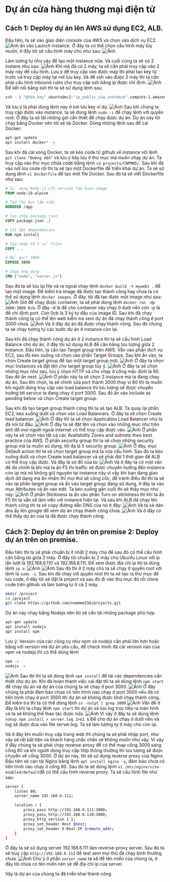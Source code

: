 # Dự án cửa hàng thương mại điện tử
## Cách 1: Deploy dự án lên AWS sử dụng EC2, ALB.
Đầu tiên, ta sẽ vào giao diện console của AWS và chọn vào dịch vụ EC2.
![Ảnh](https://github.com/nammmm156/projects/blob/master/assets/consoleec2.png?raw=true)
ấn vào Launch instance. Ở đây ta có thể chọn cấu hình máy tùy muốn, ở đây tôi sẽ cấu hình máy chủ như sau:
![Ảnh](https://github.com/nammmm156/projects/blob/master/assets/summary_instance.png?raw=true)


Làm tương tự như vậy để tạo một instance nữa. Và cuối cùng ta sẽ có 2 instane như sau:
![Ảnh](https://github.com/nammmm156/projects/blob/master/assets/checkinstance.png?raw=true)
Khi mà đã có 2 máy, ta sẽ cần phải truy cập vào 2 máy này để cấu hình. Lưu ý để truy cập vào được máy thì phải tạo key từ trước và truy cập máy tại nơi lưu key. Và để ssh vào được 2 máy thì ta cần phải cấu hình inbound rules cho truy cập ssh bằng ip được chỉ định.
![Ảnh](https://github.com/nammmm156/projects/blob/master/assets/inboundrule.png?raw=true)
Để kết nối bằng ssh thì ta sẽ sử dụng lệnh sau:
```bash
ssh - i "@tên_key" ubuntu@ec2-"ip_public_của_instance".compute-1.amazonaws.com
```
Và lưu ý là phải dùng lệnh này ở nơi lưu key ví dụ:
![Ảnh](https://github.com/nammmm156/projects/blob/master/assets/ssh.png?raw=true)
Sau khi chúng ta truy cập được vào instance, ta sẽ dùng lệnh ```sudo -i``` để chạy lệnh với quyền root. Ở đây ta sẽ tải những gói cần thiết để chạy được dự án. Dự án này tôi chạy bằng Docker nên tôi sẽ tải Docker. Dùng những lệnh sau để cài Docker:
```bash
apt-get update
apt install docker* -y
``` 
Sau khi đã cài xong Docker, ta sẽ kéo code từ github về instance với lệnh ```git clone "Đường dẫn"``` và lưu ý hãy lưu ở thư mục mà muốn chạy dự án. Ta truy cập vào thư mục chứa code bằng lệnh ```cd projects/CNPMN5/```. Sau khi đã vào nơi lưu code rồi thì ta sẽ tạo một Dockerfile để triển khai dự án. Ta sẽ sử dụng lệnh ```vi Dockerfile``` để tạo một file Docker. Sau đó ta sẽ viết Dockerfile như sau:
```dockerfile
# Sử dụng Node.js LTS version làm base image
FROM node:18-alpine

# Tạo thư mục làm việc
WORKDIR /app

# Sao chép package.json
COPY package.json ./

# Cài đặt dependencies
RUN npm install

# Sao chép tất cả files
COPY . .

# Mở port 3000
EXPOSE 3000

# Chạy ứng dụng
CMD ["node", "server.js"]
```
Sau đó ta sẽ lưu lại file và ra ngoài chạy lệnh ```docker build -t myweb1 .``` để tạo một image. Để kiểm tra image đã được tạo thành công hay chưa ta có thể sử dụng lệnh ```docker images```. Ở đây, tôi đã tạo được một image như sau:
![Ảnh](https://github.com/nammmm156/projects/blob/master/assets/checkimages.png?raw=true)
Giờ để chạy được container, ta sẽ phải dùng lệnh ```docker run -dp 3000:3000 0cb```. Ở đây -d là để cho container này chạy ở dưới nền còn -p là để chỉ định port. Còn 0cb là 3 ký tự đầu của image ID. Sau khi đã chạy thành công ta có thể lên web kiểm tra xem dự án đã chạy thành công ở port 3000 chưa.
![Ảnh](https://github.com/nammmm156/projects/blob/master/assets/testfirst.png?raw=true)
Và ở đây dự án đã được chạy thành công. Sau đó chúng ta sẽ chạy tương tự các bước dự án ở instance còn lại.

Sau khi đã chạy thành công dự án ở 2 instance thì ta sẽ cấu hình Load Balance cho dự án, ở đây tôi sử dụng ALB để cân bằng lưu lượng giữa 2 instance. Đầu tiên, ta cần tạo Target group trên AWS. Vẫn vào phần dịch vụ EC2, sau đó kéo xuống và chọn vào phần Target Groups. Sau khi ấn vào, ta chọn Create target group để tạo một target group mới.
![Ảnh](https://github.com/nammmm156/projects/blob/master/assets/cau_hinh_tg1.png?raw=true)
Ở đây ta chọn mục Instances và đặt tên cho target group tùy ý.
![Ảnh](https://github.com/nammmm156/projects/blob/master/assets/cau_hinh_tg.png?raw=true)
Ở đây ta sẽ chọn những mục như sau, lưu ý chọn HTTP và cho chạy ở cổng mặc định là 80. Sau đó ấn next.
![Ảnh](https://github.com/nammmm156/projects/blob/master/assets/choninstance_vao_targetgroup.png?raw=true)
Ở phần này ta sẽ chọn 2 instance mà ta đang chạy dự án. Sau khi chọn, ta sẽ chỉnh sửa port thành 3000 thay vì 80 thì ta muốn khi người dùng truy cập vào load balance thì lưu lượng sẽ được chuyển hướng tới service ta đang chạy ở port 3000. Sau đó ấn vào Include as pending below và chọn Create target group.

Sau khi đã tạo target group thành công thì ta sẽ tạo ALB. Ta quay lại phần EC2, kéo xuống dưới và chọn vào Load Balancers. Ở đây ta sẽ chọn Create load balancer.
![Ảnh](https://github.com/nammmm156/projects/blob/master/assets/chonalb.png?raw=true)
Ở đây thì ta sẽ chọn Application Load Balancer như ta đã nói từ đầu.
![Ảnh](https://github.com/nammmm156/projects/blob/master/assets/cauhinhalbrainternet.png?raw=true)
Ở đây ta sẽ đặt tên và chọn vào những mục như trên ảnh để mọi người ngoài internet có thể truy cập được vào.
![Ảnh](https://github.com/nammmm156/projects/blob/master/assets/bestpractice.png?raw=true)
Ở phần này ta sẽ chọn vào tất cả các Availability Zones and subnets theo best practice của AWS. Ở phần security group thì ta sẽ chọn những security group mà ta muốn sử dụng, tối đa là 5 security group.
![Ảnh](https://github.com/nammmm156/projects/blob/master/assets/chontargetgroup.png?raw=true)
Ở đây, mục Default action thì ta sẽ chọn target group mà ta vừa cấu hình. Sau đó ta kéo xuống dưới và chọn Create load balancer và sẽ phải đợi 1 thời gian để ALB có thể truy cập được. Và đây là sơ đồ của ta:
![Ảnh](https://github.com/nammmm156/projects/blob/master/assets/s%C6%A1%20%C4%91%E1%BB%93.png?raw=true)
Và ở đây ta có một vấn đề đó chính là khi mà ta ấn F5 thì traffic sẽ được chuyển hướng đến instance còn lại mà nó không giữ nguyên tại instance này vì vậy khi bạn đang giao dịch dở dang mà ấn nhầm thì mọi thứ sẽ công cốc, để tránh điều đó thì ta sẽ vào lại phần target group và ấn vào target group đang sử dụng, ở đây ta vào mục Attributes và ấn vào edit. Ta kéo xuống gần cuối thì sẽ thấy mục như này:
![Ảnh](https://github.com/nammmm156/projects/blob/master/assets/stickiness.png?raw=true)
Ở phần Stickiness ta ấn vào phần Turn on stickiness thì khi ta ấn F5 thì ta vẫn sẽ làm việc với instance hiện tại. Và sau khi ALB đã chạy lên thành công thì ta sẽ copy đường dẫn DNS của nó ở đây:
![Ảnh](https://github.com/nammmm156/projects/blob/master/assets/dns.png?raw=true)
Và ta sẽ dán dns ấy lên google để xem dự án chạy thành công chưa.
![Ảnh](https://github.com/nammmm156/projects/blob/master/assets/testwebfinal.png?raw=true)
Và ở đây có thể thấy dự án của ta đã được chạy thành công.

## Cách 2: Deploy dự án trên on premise 2: Deploy dự án trên on premise.

Đầu tiên thì ta sẽ phải chuẩn bị ít nhất 2 máy chủ để sau đó có thể cấu hình cân bằng tải giữa 2 máy. Ở đây tôi chuẩn bị 2 máy chủ Ubuntu Linux với ip lần lượt là 192.168.6.110 và 192.168.6.111. Để xem được địa chỉ ip thì ta dùng lệnh ```ip a```.
![Ảnh](https://github.com/nammmm156/projects/blob/master/assets/anh1.png?raw=true) ![Ảnh](https://github.com/nammmm156/projects/blob/master/assets/anh2.png?raw=true)
Sau đó thì ở 2 máy chủ ta sẽ chạy ở quyền root với lệnh là ```sudo -i```. Sau khi đã chạy với quyền root thì ta sẽ tạo ra thư mục để lưu code, ở đây tôi sẽ đặt là project và sau đó đi vào thư mục đó rồi clone code trên github và làm tương tự ở cả 2 máy.
```bash
mkdir /project
cd /project
git clone https://github.com/nammmm156/projects.git
```
Dự án này chạy bằng Nodejs nên tôi sẽ cần tải những package phù hợp.
```bash
apt-get update
apt install nodejs
apt install npm
```
Lưu ý: Version của các công cụ như npm và nodejs cần phải lớn hơn hoặc bằng với version mà dự án yêu cầu, để check mình đã cài version nào của npm và nodejs thì có thể dùng lệnh 
```bash
npm -v
nodejs -v
```
![Ảnh](https://github.com/nammmm156/projects/blob/master/assets/anh3.png?raw=true)
Sau đó thì ta sẽ dùng lệnh ```npm install``` để tải các dependencies cần thiết cho dự án.
Khi đã hoàn thành việc cài đặt thì ta sẽ dùng lệnh ```npm start``` để chạy dự án và dự án của chúng ta sẽ chạy ở port 3000.
![Ảnh](https://github.com/nammmm156/projects/blob/master/assets/anh4.png?raw=true)
Ở đây chúng ta phải đảm bảo chưa có tiến trình nào chạy ở port 3000 nếu đã có tiến trình chạy ở port 3000 thì dự án sẽ không được khởi chạy thành công. Để kiếm tra thì ta có thể dùng lệnh ```ss -nulpt | grep 3000```
![Ảnh](https://github.com/nammmm156/projects/blob/master/assets/anh6.png?raw=true)
Vấn đề ở đây là khi ta chạy lệnh ```npm start``` thì dự án sẽ lưu log trực tiếp ra màn hình và ta sẽ không thể thao tác được nữa. ![Ảnh](https://github.com/nammmm156/projects/blob/master/assets/anh5.png?raw=true) Vì vậy ở đây ta sẽ dùng lệnh ```nohup npm install > server.log 2>&1 &``` Để cho dự án chạy ở dưới nền và log sẽ được đưa vào file server.log. Ta sẽ làm tương tự ở máy chủ còn lại.

Và ở đây khi muốn truy cập trang web thì chúng ta sẽ phải nhập port, như vậy sẽ rất bất tiện và khách hàng chắc chắn sẽ không muốn như vậy. Vì vậy ở đây chúng ta sẽ phải chạy reverse-proxy để có thể map cổng 3000 sang cổng 80 và khi người dùng truy cập http thông thường thì lưu lượng sẽ được chuyển về cổng 3000. Ở dự án này, tôi sẽ sử dụng reverse proxy của Nginx. Đầu tiên sẽ càn tải Nginx bằng lệnh ```apt install nginx -y```, đảm bảo chưa có tiến trình nào chạy ở cổng 80. Sau đó ta sẽ dùng lệnh ```vi /etc/nginx/site-enabled/default```để có thể cấu hình reverse proxy. Ta sẽ cấu hình file như sau:
```bash
server {
    listen 80;
    server_name 192.168.6.111;

    location / {
        proxy_pass http://192.168.6.111:3000;
        proxy_pass http://192.168.6.110:3000;
        proxy_http_version 1.1;
        proxy_set_header Host $host;
        proxy_set_header X-Real-IP $remote_addr;
    }
}
```
Ở đây ta sẽ sử dụng server 192.168.6.111 làm reverse-proxy server. Sau đó ta sẽ truy cập ```http://192.168.6.111``` để test xem mọi thứ đã chạy bình thường chưa.
![Ảnh](https://github.com/nammmm156/projects/blob/master/assets/anh7.png?raw=true)
Chú ý ở phần ```server_name``` ta sẽ để tên miền của chúng ta, ở đây tôi chưa có tên miền nên sẽ để địa chỉ ip của server.

Vậy là dự án của chúng ta đã triển khai thành công.
